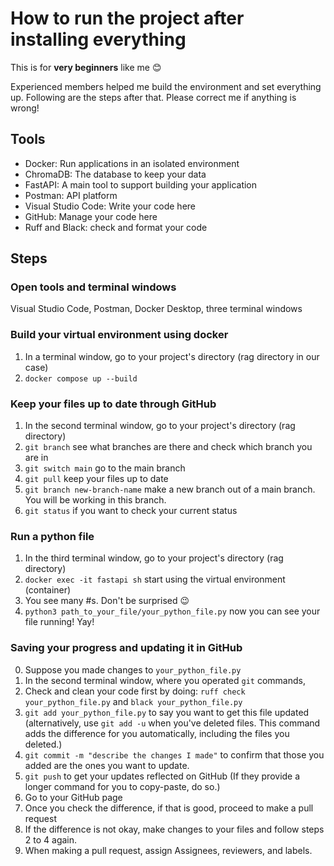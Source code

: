 # How to run the project after installing everything
This is for **very beginners** like me 😊  

Experienced members helped me build the environment and set everything up. Following are the steps after that. Please correct me if anything is wrong!

## Tools
- Docker: Run applications in an isolated environment
- ChromaDB: The database to keep your data
- FastAPI: A main tool to support building your application
- Postman: API platform
- Visual Studio Code: Write your code here
- GitHub: Manage your code here
- Ruff and Black: check and format your code

## Steps
### Open tools and terminal windows
Visual Studio Code, Postman, Docker Desktop, three terminal windows
### Build your virtual environment using docker
1. In a terminal window, go to your project's directory (rag directory in our case)
2. `docker compose up --build`
### Keep your files up to date through GitHub
1. In the second terminal window, go to your project's directory (rag directory)
2. `git branch` see what branches are there and check which branch you are in
3. `git switch main` go to the main branch
4. `git pull` keep your files up to date
5. `git branch new-branch-name` make a new branch out of a main branch. You will be working in this branch.
6. `git status` if you want to check your current status
### Run a python file
1. In the third terminal window, go to your project's directory (rag directory)
2. `docker exec -it fastapi sh` start using the virtual environment (container)
3. You see many #s. Don't be surprised 😉
4. `python3 path_to_your_file/your_python_file.py` now you can see your file running! Yay!
### Saving your progress and updating it in GitHub
0. Suppose you made changes to `your_python_file.py`
1. In the second terminal window, where you operated `git` commands,
2. Check and clean your code first by doing: `ruff check your_python_file.py` and `black your_python_file.py`
3. `git add your_python_file.py` to say you want to get this file updated (alternatively, use `git add -u` when you've deleted files. This command adds the difference for you automatically, including the files you deleted.)
4. `git commit -m "describe the changes I made"` to confirm that those you added are the ones you want to update.
5. `git push` to get your updates reflected on GitHub (If they provide a longer command for you to copy-paste, do so.)
6. Go to your GitHub page
7. Once you check the difference, if that is good, proceed to make a pull request
8. If the difference is not okay, make changes to your files and follow steps 2 to 4 again.
9. When making a pull request, assign Assignees, reviewers, and labels.

